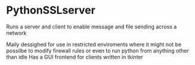 # PythonSSLserver
Runs a server and client to enable message and file sending across a network

Maily dessighed for use in restricted enviroments where it might not be possilbe to modify firewall rules or even to run python from anything other than idle
Has a GUI frontend for clients written in tkinter
